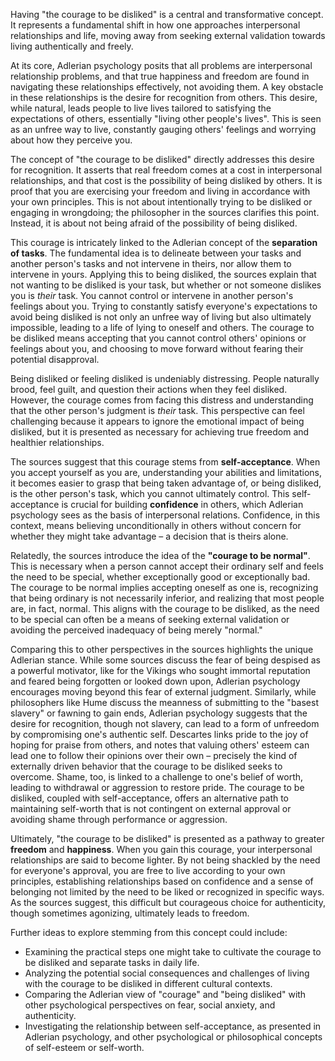 Having "the courage to be disliked" is a central and transformative concept. It represents a fundamental shift in how one approaches interpersonal relationships and life, moving away from seeking external validation towards living authentically and freely.

At its core, Adlerian psychology posits that all problems are interpersonal relationship problems, and that true happiness and freedom are found in navigating these relationships effectively, not avoiding them. A key obstacle in these relationships is the desire for recognition from others. This desire, while natural, leads people to live lives tailored to satisfying the expectations of others, essentially "living other people's lives". This is seen as an unfree way to live, constantly gauging others' feelings and worrying about how they perceive you.

The concept of "the courage to be disliked" directly addresses this desire for recognition. It asserts that real freedom comes at a cost in interpersonal relationships, and that cost is the possibility of being disliked by others. It is proof that you are exercising your freedom and living in accordance with your own principles. This is not about intentionally trying to be disliked or engaging in wrongdoing; the philosopher in the sources clarifies this point. Instead, it is about not being afraid of the possibility of being disliked.

This courage is intricately linked to the Adlerian concept of the **separation of tasks**. The fundamental idea is to delineate between your tasks and another person's tasks and not intervene in theirs, nor allow them to intervene in yours. Applying this to being disliked, the sources explain that not wanting to be disliked is your task, but whether or not someone dislikes you is _their_ task. You cannot control or intervene in another person's feelings about you. Trying to constantly satisfy everyone's expectations to avoid being disliked is not only an unfree way of living but also ultimately impossible, leading to a life of lying to oneself and others. The courage to be disliked means accepting that you cannot control others' opinions or feelings about you, and choosing to move forward without fearing their potential disapproval.

Being disliked or feeling disliked is undeniably distressing. People naturally brood, feel guilt, and question their actions when they feel disliked. However, the courage comes from facing this distress and understanding that the other person's judgment is _their_ task. This perspective can feel challenging because it appears to ignore the emotional impact of being disliked, but it is presented as necessary for achieving true freedom and healthier relationships.

The sources suggest that this courage stems from **self-acceptance**. When you accept yourself as you are, understanding your abilities and limitations, it becomes easier to grasp that being taken advantage of, or being disliked, is the other person's task, which you cannot ultimately control. This self-acceptance is crucial for building **confidence** in others, which Adlerian psychology sees as the basis of interpersonal relations. Confidence, in this context, means believing unconditionally in others without concern for whether they might take advantage – a decision that is theirs alone.

Relatedly, the sources introduce the idea of the **"courage to be normal"**. This is necessary when a person cannot accept their ordinary self and feels the need to be special, whether exceptionally good or exceptionally bad. The courage to be normal implies accepting oneself as one is, recognizing that being ordinary is not necessarily inferior, and realizing that most people are, in fact, normal. This aligns with the courage to be disliked, as the need to be special can often be a means of seeking external validation or avoiding the perceived inadequacy of being merely "normal."

Comparing this to other perspectives in the sources highlights the unique Adlerian stance. While some sources discuss the fear of being despised as a powerful motivator, like for the Vikings who sought immortal reputation and feared being forgotten or looked down upon, Adlerian psychology encourages moving beyond this fear of external judgment. Similarly, while philosophers like Hume discuss the meanness of submitting to the "basest slavery" or fawning to gain ends, Adlerian psychology suggests that the desire for recognition, though not slavery, can lead to a form of unfreedom by compromising one's authentic self. Descartes links pride to the joy of hoping for praise from others, and notes that valuing others' esteem can lead one to follow their opinions over their own – precisely the kind of externally driven behavior that the courage to be disliked seeks to overcome. Shame, too, is linked to a challenge to one's belief of worth, leading to withdrawal or aggression to restore pride. The courage to be disliked, coupled with self-acceptance, offers an alternative path to maintaining self-worth that is not contingent on external approval or avoiding shame through performance or aggression.

Ultimately, "the courage to be disliked" is presented as a pathway to greater **freedom** and **happiness**. When you gain this courage, your interpersonal relationships are said to become lighter. By not being shackled by the need for everyone's approval, you are free to live according to your own principles, establishing relationships based on confidence and a sense of belonging not limited by the need to be liked or recognized in specific ways. As the sources suggest, this difficult but courageous choice for authenticity, though sometimes agonizing, ultimately leads to freedom.

Further ideas to explore stemming from this concept could include:

- Examining the practical steps one might take to cultivate the courage to be disliked and separate tasks in daily life.
- Analyzing the potential social consequences and challenges of living with the courage to be disliked in different cultural contexts.
- Comparing the Adlerian view of "courage" and "being disliked" with other psychological perspectives on fear, social anxiety, and authenticity.
- Investigating the relationship between self-acceptance, as presented in Adlerian psychology, and other psychological or philosophical concepts of self-esteem or self-worth.